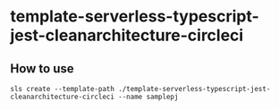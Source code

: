 # template-serverless-typescript-jest-cleanarchitecture-circleci

## How to use
```sls create --template-path ./template-serverless-typescript-jest-cleanarchitecture-circleci --name samplepj```
